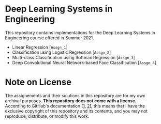 # Deep Learning Systems in Engineering

This repository contains implementations for the Deep Learning Systems in Engineering course offered in Summer 2021.

- Linear Regression [`Assgn_1`]
- Classification using Logistic Regression [`Assgn_2`]
- Multi-class Classification using Softmax Regression [`Assgn_3`]
- Deep Convolutional Neural Network-based Face Classification [`Assgn_4`]

# Note on License

The assignements and their solutions in this repository are for my own archival purposes. **This repository does not come with a license.** According to GitHub's documentation [[1](https://choosealicense.com/no-permission/), [2](https://docs.github.com/en/repositories/managing-your-repositorys-settings-and-features/customizing-your-repository/licensing-a-repository)], this means that I have the exclusive copyright of this repository and its contents, and you may not reproduce, distribute, or modify this work.